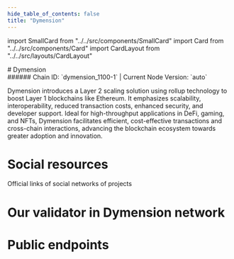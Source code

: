 ```yaml
---
hide_table_of_contents: false
title: "Dymension"
---
```


import SmallCard from "../../src/components/SmallCard"
import Card from "../../src/components/Card"
import CardLayout from "../../src/layouts/CardLayout"

<div class="h1-with-icon icon-dymension">
# Dymension
</div>
###### Chain ID: `dymension_1100-1` | Current Node Version: `auto`


Dymension introduces a Layer 2 scaling solution using rollup technology to boost Layer 1 blockchains like Ethereum. It emphasizes scalability, interoperability, reduced transaction costs, enhanced security, and developer support. Ideal for high-throughput applications in DeFi, gaming, and NFTs, Dymension facilitates efficient, cost-effective transactions and cross-chain interactions, advancing the blockchain ecosystem towards greater adoption and innovation.

# Social resources
Official links of social networks of projects

<CardLayout autoFitEnabled={false}>
    <SmallCard to="https://dymension.xyz/" header={{label: "Website", translateId: "social-telegram"}} iconPath="img/website-icon.svg"/>
    <SmallCard to="https://github.com/dymensionxyz" header={{label: "GitHub", translateId: "social-telegram"}} iconPath="img/github-icon.svg"/>
    <SmallCard to="https://discord.gg/dymension" header={{label: "Discord", translateId: "social-telegram"}} iconPath="img/discord-icon.svg"/>
    <SmallCard to="https://twitter.com/dymension" header={{label: "X", translateId: "social-telegram"}} iconPath="img/x-icon.svg"/>
    <SmallCard to="https://t.me/dymensionXYZ" header={{label: "Telegram", translateId: "social-telegram"}} iconPath="img/telegram-icon.svg"/>
</CardLayout>

# Our validator in Dymension network

<CardLayout autoFitEnabled={true}>
    <Card
        to="https://dymension.explorers.guru/validator/dymvaloper1ta56hcqaxj55wu8emarnw090gk5uq4366uz572"
        header={{
            label: "[NODERS]TEAM",
            translateId: "development-setup",
        }}
        body={{
            label: "Trusted blockchain validator",
        }}
        iconPath="img/kotlin-icon.svg"
    />
</CardLayout>

# Public endpoints 

<CardLayout autoFitEnabled={true}>
    <SmallCard to="https://dymension-rpc.noders.services" header={{label: "RPC Endpoint", translateId: "rpc-endpoint"}}/>
    <SmallCard to="https://dymension-api.noders.services" header={{label: "API Endpoint", translateId: "api-endpoint"}}/>
    <SmallCard to="https://dymension-jsonrpc.noders.services" header={{label: "json-RPC Endpoint", translateId: "jrpc-endpoint"}}/>
    <SmallCard to="http://dymension-grpc.noders.services:12090" header={{label: "gRPC Endpoint", translateId: "grpc-endpoint"}}/>
</CardLayout>


